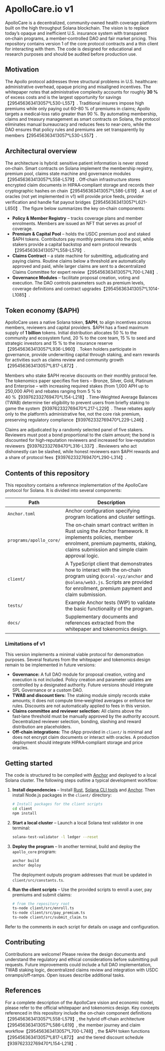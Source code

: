 # ApolloCare.io v1

ApolloCare is a decentralized, community‑owned health coverage platform built on the high throughput Solana blockchain.  The vision is to replace today’s opaque and inefficient U.S. insurance system with transparent on‑chain programs, a member‑controlled DAO and fair market pricing.  This repository contains version 1 of the core protocol contracts and a thin client for interacting with them.  The code is designed for educational and research purposes and should be audited before production use.

## Motivation

The Apollo protocol addresses three structural problems in U.S. healthcare: administrative overhead, opaque pricing and misaligned incentives.  The whitepaper notes that administrative complexity accounts for roughly **30 %** of excess costs and is the largest opportunity for savings【295456363413057†L530-L557】.  Traditional insurers impose high premiums while only paying out 60–80 % of premiums in claims; Apollo targets a medical‑loss ratio greater than 90 %.  By automating membership, claims and treasury management as smart contracts on Solana, the protocol eliminates manual bureaucracy and reduces fees to near‑zero, while the DAO ensures that policy rules and premiums are set transparently by members【295456363413057†L530-L557】.

## Architectural overview

The architecture is hybrid: sensitive patient information is never stored on‑chain.  Smart contracts on Solana implement the membership registry, premium pool, claims state machine and governance modules【295456363413057†L558-L579】.  Off‑chain infrastructure stores encrypted claim documents in HIPAA‑compliant storage and records their cryptographic hashes on chain【295456363413057†L586-L619】.  A set of oracles (not yet implemented in v1) will provide price feeds, provider verification and handle fiat payout bridges【295456363413057†L621-L650】.  The figure below summarizes the key on‑chain components:

- **Policy & Member Registry** – tracks coverage plans and member enrolments.  Members are issued an NFT that serves as proof of coverage.
- **Premium & Capital Pool** – holds the USDC premium pool and staked $APH tokens.  Contributors pay monthly premiums into the pool, while stakers provide a capital backstop and earn protocol rewards【295456363413057†L558-L579】.
- **Claims Contract** – a state machine for submitting, adjudicating and paying claims.  Routine claims below a threshold are automatically approved and paid, while larger claims are sent to a decentralized Claims Committee for expert review【295456363413057†L700-L748】.
- **Governance Modules** – facilitate proposal creation, voting and execution.  The DAO controls parameters such as premium levels, coverage definitions and contract upgrades【295456363413057†L1014-L1085】.

## Token economy ($APH)

ApolloCare uses a native Solana token, **$APH**, to align incentives across members, reviewers and capital providers.  $APH has a fixed maximum supply of **1 billion** tokens.  Initial distribution allocates 50 % to the community and ecosystem fund, 20 % to the core team, 15 % to seed and strategic investors and 15 % to the insurance reserve【295456363413057†L936-L960】.  Token holders participate in governance, provide underwriting capital through staking, and earn rewards for activities such as claims review and community growth【295456363413057†L817-L872】.

Members who stake $APH receive discounts on their monthly protocol fee.  The tokenomics paper specifies five tiers – Bronze, Silver, Gold, Platinum and Enterprise – with increasing required stakes (from 1,000 APH up to 250,000 APH) and rebates ranging from 5 % to 40 %【939762332769470†L154-L218】.  Time‑Weighted Average Balances (TWAB) determine tier eligibility to prevent users from briefly staking to game the system【939762332769470†L217-L229】.  These rebates apply only to the platform’s administrative fee, not the core risk premium, preserving regulatory compliance【939762332769470†L229-L246】.

Claims are adjudicated by a randomly selected panel of five stakers.  Reviewers must post a bond proportional to the claim amount; the bond is discounted for high‑reputation reviewers and increased for low‑reputation reviewers【939762332769470†L316-L337】.  Reviewers who act dishonestly can be slashed, while honest reviewers earn $APH rewards and a share of protocol fees【939762332769470†L290-L314】.

## Contents of this repository

This repository contains a reference implementation of the ApolloCare protocol for Solana.  It is divided into several components:

| Path | Description |
| --- | --- |
| `Anchor.toml` | Anchor configuration specifying program locations and cluster settings. |
| `programs/apollo_core/` | The on‑chain smart contract written in Rust using the Anchor framework.  It implements policies, member enrolment, premium payments, staking, claims submission and simple claim approval logic. |
| `client/` | A TypeScript client that demonstrates how to interact with the on‑chain program using `@coral-xyz/anchor` and `@solana/web3.js`.  Scripts are provided for enrollment, premium payment and claim submission. |
| `tests/` | Example Anchor tests (WIP) to validate the basic functionality of the program. |
| `docs/` | Supplementary documents and references extracted from the whitepaper and tokenomics design. |

### Limitations of v1

This version implements a minimal viable protocol for demonstration purposes.  Several features from the whitepaper and tokenomics design remain to be implemented in future versions:

- **Governance:**  A full DAO module for proposal creation, voting and execution is not included.  Policy creation and parameter updates are controlled by a designated authority.  Future versions should integrate SPL Governance or a custom DAO.
- **TWAB and discount tiers:**  The staking module simply records stake amounts; it does not compute time‑weighted averages or enforce tier rules.  Discounts are not automatically applied to fees in this version.
- **Claims committee and reviewer selection:**  All claims above the fast‑lane threshold must be manually approved by the authority account.  Decentralized reviewer selection, bonding, slashing and reward distribution are placeholders.
- **Off‑chain integrations:**  The dApp provided in `client/` is minimal and does not encrypt claim documents or interact with oracles.  A production deployment should integrate HIPAA‑compliant storage and price oracles.

## Getting started

The code is structured to be compiled with [Anchor](https://www.anchor-lang.com) and deployed to a local Solana cluster.  The following steps outline a typical development workflow:

1. **Install dependencies** – Install [Rust](https://www.rust-lang.org/tools/install), [Solana CLI tools](https://docs.solana.com/cli/install-solana-cli-tools) and [Anchor](https://docs.anchor-lang.com/installation).  Then install Node.js packages in the `client/` directory:

   ```bash
   # Install packages for the client scripts
   cd client
   npm install
   ```

2. **Start a local cluster** – Launch a local Solana test validator in one terminal:

   ```bash
   solana-test-validator -l ledger --reset
   ```

3. **Deploy the program** – In another terminal, build and deploy the `apollo_core` program:

   ```bash
   anchor build
   anchor deploy
   ```

   The deployment outputs program addresses that must be updated in `client/src/constants.ts`.

4. **Run the client scripts** – Use the provided scripts to enroll a user, pay premiums and submit claims:

   ```bash
   # from the repository root
   ts-node client/src/enroll.ts
   ts-node client/src/pay_premium.ts
   ts-node client/src/submit_claim.ts
   ```

Refer to the comments in each script for details on usage and configuration.

## Contributing

Contributions are welcome!  Please review the design documents and understand the regulatory and ethical considerations before submitting pull requests.  Future improvements could include a full DAO implementation, TWAB staking logic, decentralized claims review and integration with USDC onramps/off‑ramps.  Open issues describe additional tasks.

## References

For a complete description of the ApolloCare vision and economic model, please refer to the official whitepaper and tokenomics design.  Key concepts referenced in this repository include the on‑chain component definitions【295456363413057†L558-L579】, the hybrid off‑chain architecture【295456363413057†L586-L619】, the member journey and claim workflow【295456363413057†L700-L748】, the $APH token functions【295456363413057†L817-L872】 and the tiered discount schedule【939762332769470†L154-L218】.
